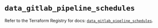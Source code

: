 # `data_gitlab_pipeline_schedules`

Refer to the Terraform Registry for docs: [`data_gitlab_pipeline_schedules`](https://registry.terraform.io/providers/gitlabhq/gitlab/17.8.0/docs/data-sources/pipeline_schedules).

